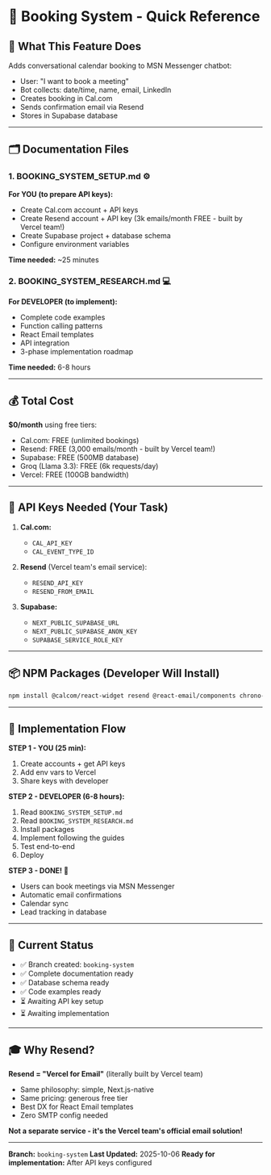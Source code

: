 # 🎯 Booking System - Quick Reference

## 📌 What This Feature Does

Adds conversational calendar booking to MSN Messenger chatbot:
- User: "I want to book a meeting"
- Bot collects: date/time, name, email, LinkedIn
- Creates booking in Cal.com
- Sends confirmation email via Resend
- Stores in Supabase database

---

## 🗂️ Documentation Files

### 1. **BOOKING_SYSTEM_SETUP.md** ⚙️
**For YOU (to prepare API keys):**
- Create Cal.com account + API keys
- Create Resend account + API key (3k emails/month FREE - built by Vercel team!)
- Create Supabase project + database schema
- Configure environment variables

**Time needed:** ~25 minutes

### 2. **BOOKING_SYSTEM_RESEARCH.md** 💻
**For DEVELOPER (to implement):**
- Complete code examples
- Function calling patterns
- React Email templates
- API integration
- 3-phase implementation roadmap

**Time needed:** 6-8 hours

---

## 💰 Total Cost

**$0/month** using free tiers:
- Cal.com: FREE (unlimited bookings)
- Resend: FREE (3,000 emails/month - built by Vercel team!)
- Supabase: FREE (500MB database)
- Groq (Llama 3.3): FREE (6k requests/day)
- Vercel: FREE (100GB bandwidth)

---

## 🔑 API Keys Needed (Your Task)

1. **Cal.com:**
   - `CAL_API_KEY`
   - `CAL_EVENT_TYPE_ID`

2. **Resend** (Vercel team's email service):
   - `RESEND_API_KEY`
   - `RESEND_FROM_EMAIL`

3. **Supabase:**
   - `NEXT_PUBLIC_SUPABASE_URL`
   - `NEXT_PUBLIC_SUPABASE_ANON_KEY`
   - `SUPABASE_SERVICE_ROLE_KEY`

---

## 📦 NPM Packages (Developer Will Install)

```bash
npm install @calcom/react-widget resend @react-email/components chrono-node zod @supabase/supabase-js
```

---

## 🚀 Implementation Flow

**STEP 1 - YOU (25 min):**
1. Create accounts + get API keys
2. Add env vars to Vercel
3. Share keys with developer

**STEP 2 - DEVELOPER (6-8 hours):**
1. Read `BOOKING_SYSTEM_SETUP.md`
2. Read `BOOKING_SYSTEM_RESEARCH.md`
3. Install packages
4. Implement following the guides
5. Test end-to-end
6. Deploy

**STEP 3 - DONE! 🎉**
- Users can book meetings via MSN Messenger
- Automatic email confirmations
- Calendar sync
- Lead tracking in database

---

## 📍 Current Status

- ✅ Branch created: `booking-system`
- ✅ Complete documentation ready
- ✅ Database schema ready
- ✅ Code examples ready
- ⏳ Awaiting API key setup
- ⏳ Awaiting implementation

---

## 🎓 Why Resend?

**Resend = "Vercel for Email"** (literally built by Vercel team)
- Same philosophy: simple, Next.js-native
- Same pricing: generous free tier
- Best DX for React Email templates
- Zero SMTP config needed

**Not a separate service - it's the Vercel team's official email solution!**

---

**Branch:** `booking-system`
**Last Updated:** 2025-10-06
**Ready for implementation:** After API keys configured

